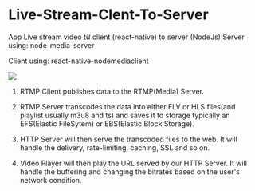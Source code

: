# Live-Stream-Clent-To-Server
App Live stream video từ client (react-native)  to server (NodeJs)
Server using: node-media-server

Client using: react-native-nodemediaclient

<img src="https://media-exp1.licdn.com/dms/image/C4E12AQEcqZcZhKqJ8A/article-inline_image-shrink_1000_1488/0/1582582827896?e=1630540800&v=beta&t=aPRetR9-lGtZyhWtUOHQJ_qEgAppmYajlx6hnJqMIXU" />

1. RTMP Client publishes data to the RTMP(Media) Server.

2. RTMP Server transcodes the data into either FLV or HLS files(and playlist usually m3u8 and ts) and saves it to storage typically an EFS(Elastic FileSytem) or EBS(Elastic Block Storage).

3. HTTP Server will then serve the transcoded files to the web. It will handle the delivery, rate-limiting, caching, SSL and so on.

4. Video Player will then play the URL served by our HTTP Server. It will handle the buffering and changing the bitrates based on the user's network condition.
